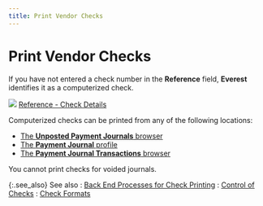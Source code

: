 ```yaml
---
title: Print Vendor Checks
---
```


# Print Vendor Checks


If you have not entered a check number in the **Reference**  field, **Everest** identifies it as  a computerized check.


![]({{site.acc_baseurl}}/img/lens.gif) [Reference  - Check Details]({{site.acc_baseurl}}/misc/the_check_display_section_manpmtjrnl_contents.html#reference_number)


Computerized checks can be printed from any of the following locations:

- [The  **Unposted Payment Journals** browser]({{site.acc_baseurl}}/vendor-payments-and-refunds/payment-jrnl-proc/printing-checks/printing_checks_unposted_payment_journals_browser.html)
- [The  **Payment Journal** profile]({{site.acc_baseurl}}/vendor-payments-and-refunds/payment-jrnl-proc/printing-checks/printing_checks_payment_journal_profile.html)
- [The  **Payment Journal Transactions** browser]({{site.acc_baseurl}}/vendor-payments-and-refunds/payment-jrnl-proc/printing-checks/printing_checks_payment_journals_transactions_browser.html)



You cannot print checks for voided journals.


{:.see_also}
See also
: [Back  End Processes for Check Printing]({{site.acc_baseurl}}/vendor-payments-and-refunds/payment-jrnl-proc/printing-checks/backend_processes_for_check_printing.html)
: [Control of Checks]({{site.acc_baseurl}}/vendor-payments-and-refunds/payment-jrnl-proc/printing-checks/control_of_checks.html)
: [Check  Formats]({{site.acc_baseurl}}/misc/check_formats_printing_checks.html)
